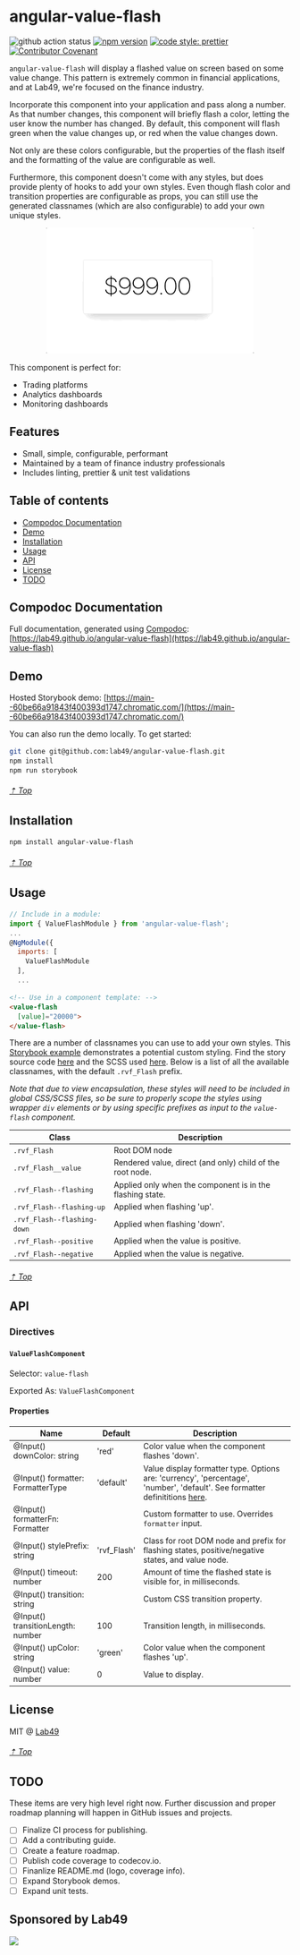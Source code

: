 # angular-value-flash

![github action status](https://github.com/lab49/angular-value-flash/actions/workflows/github-actions.yml/badge.svg?branch=main) [![npm version](https://img.shields.io/npm/v/angular-value-flash?label=version&color=%2354C536&logo=npm)](https://www.npmjs.com/package/angular-value-flash) [![code style: prettier](https://img.shields.io/badge/code_style-prettier-ff69b4.svg?style=flat-square)](https://github.com/prettier/prettier) [![Contributor Covenant](https://img.shields.io/badge/Contributor%20Covenant-v2.0%20adopted-ff69b4.svg)](code_of_conduct.md)

`angular-value-flash` will display a flashed value on screen based on some value change. This pattern is extremely common in financial applications, and at Lab49, we're focused on the finance industry.

Incorporate this component into your application and pass along a number. As that number changes, this component will briefly flash a color, letting the user know the number has changed. By default, this component will flash green when the value changes up, or red when the value changes down.

Not only are these colors configurable, but the properties of the flash itself and the formatting of the value are configurable as well.

Furthermore, this component doesn't come with any styles, but does provide plenty of hooks to add your own styles. Even though flash color and transition properties are configurable as props, you can still use the generated classnames (which are also configurable) to add your own unique styles.

<p align="center">
  <img src="https://github.com/lab49/angular-value-flash/blob/e7bfdca7c3de7004f0762e262b1dc6ca2cb12c05/.github/motion.gif">
</p>

This component is perfect for:

- Trading platforms
- Analytics dashboards
- Monitoring dashboards

## Features

- Small, simple, configurable, performant
- Maintained by a team of finance industry professionals
- Includes linting, prettier & unit test validations


## Table of contents

- [Compodoc Documentation](#compodoc-documentation)
- [Demo](#demo)
- [Installation](#installation)
- [Usage](#usage)
- [API](#api)
- [License](#license)
- [TODO](#TODO)

## Compodoc Documentation

Full documentation, generated using [Compodoc](https://compodoc.app/): [https://lab49.github.io/angular-value-flash](https://lab49.github.io/angular-value-flash) 

## Demo

Hosted Storybook demo: [https://main--60be66a91843f400393d1747.chromatic.com/](https://main--60be66a91843f400393d1747.chromatic.com/)

You can also run the demo locally.  To get started:

```sh
git clone git@github.com:lab49/angular-value-flash.git
npm install
npm run storybook
```

###### [⇡ Top](#table-of-contents)

## Installation

```sh
npm install angular-value-flash
```

###### [⇡ Top](#table-of-contents)

## Usage

```js
// Include in a module:
import { ValueFlashModule } from 'angular-value-flash';
...
@NgModule({
  imports: [
    ValueFlashModule
  ],
  ...
```

```html
<!-- Use in a component template: -->
<value-flash
  [value]="20000">
</value-flash>
```

There are a number of classnames you can use to add your own styles. This [Storybook example](https://60be66a91843f400393d1747-pyomkpvvzt.chromatic.com/?path=/story/components-value-flash--make-it-nice) demonstrates a potential custom styling.  Find the story source code [here](https://github.com/lab49/angular-value-flash/blob/main/stories/ValueFlash.stories.ts#L86) and the SCSS used [here](https://github.com/lab49/angular-value-flash/blob/main/stories/styles/themes.scss).  Below is a list of all the available classnames, with the default `.rvf_Flash` prefix.

_Note that due to view encapsulation, these styles will need to be included in global CSS/SCSS files, so be sure to properly scope the styles using wrapper `div` elements or by using specific prefixes as input to the `value-flash` component._

| Class | Description |
| --- | --- |
| `.rvf_Flash` | Root DOM node |
| `.rvf_Flash__value` | Rendered value, direct (and only) child of the root node. |
| `.rvf_Flash--flashing` | Applied only when the component is in the flashing state. |
| `.rvf_Flash--flashing-up` | Applied when flashing 'up'. |
| `.rvf_Flash--flashing-down` | Applied when flashing 'down'. |
| `.rvf_Flash--positive` | Applied when the value is positive. |
| `.rvf_Flash--negative` | Applied when the value is negative. |


###### [⇡ Top](#table-of-contents)

## API

### Directives

#### `ValueFlashComponent`

Selector: `value-flash`

Exported As: `ValueFlashComponent`

#### Properties

| Name | Default | Description |
| --- | --- | --- |
| @Input() downColor: string | 'red' | Color value when the component flashes 'down'. |
| @Input() formatter: FormatterType | 'default' | Value display formatter type. Options are: 'currency', 'percentage', 'number', 'default'.  See formatter definititions [here](https://github.com/lab49/angular-value-flash/blob/main/projects/value-flash/src/lib/formatters/index.ts).  |
| @Input() formatterFn: Formatter | | Custom formatter to use.  Overrides `formatter` input. |
| @Input() stylePrefix: string | 'rvf_Flash' | Class for root DOM node and prefix for flashing states, positive/negative states, and value node. |
| @Input() timeout: number | 200 | Amount of time the flashed state is visible for, in milliseconds. |
| @Input() transition: string | | Custom CSS transition property. |
| @Input() transitionLength: number | 100 | Transition length, in milliseconds. |
| @Input() upColor: string | 'green' | Color value when the component flashes 'up'. |
| @Input() value: number | 0 | Value to display. |


## License

MIT @ [Lab49](https://lab49.com)

###### [⇡ Top](#table-of-contents)

## TODO

These items are very high level right now. Further discussion and proper roadmap planning will happen in GitHub issues and projects.

- [ ] Finalize CI process for publishing.
- [ ] Add a contributing guide.
- [ ] Create a feature roadmap.
- [ ] Publish code coverage to codecov.io.
- [ ] Finanlize README.md (logo, coverage info).
- [ ] Expand Storybook demos.
- [ ] Expand unit tests.

## Sponsored by Lab49

<a href="https://lab49.com">
  <img src="https://www.lab49.com/wp-content/uploads/2020/06/logo.svg" />
</a>
